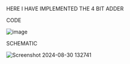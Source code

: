 HERE I HAVE IMPLEMENTED THE 4 BIT ADDER 


CODE


![image](https://github.com/user-attachments/assets/97fdf55b-4c31-4d26-9705-50f88dacbf61)




SCHEMATIC


![Screenshot 2024-08-30 132741](https://github.com/user-attachments/assets/80bda928-2170-4b8c-bcc3-f07a53e831df)
